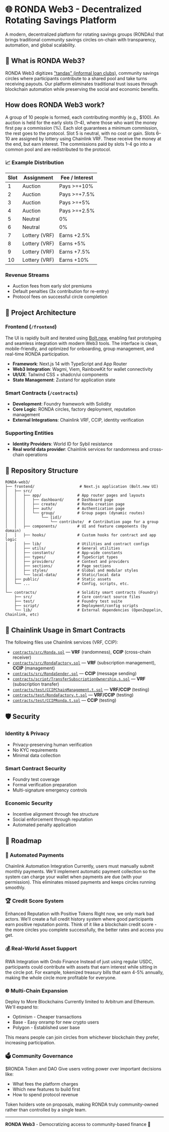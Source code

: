 # 🌐 RONDA Web3 - Decentralized Rotating Savings Platform

A modern, decentralized platform for rotating savings groups (RONDAs) that brings traditional community savings circles on-chain with transparency, automation, and global scalability.

## 🎯 What is RONDA Web3?

RONDA Web3 digitizes ["tandas" (informal loan clubs)](https://en.wikipedia.org/wiki/Tanda_(informal_loan_club)), community savings circles where participants contribute to a shared pool and take turns receiving payouts. Our platform eliminates traditional trust issues through blockchain automation while preserving the social and economic benefits.

## How does RONDA Web3 work?

A group of 10 people is formed, each contributing monthly (e.g., $100).
An auction is held for the early slots (1–4), where those who want the money first pay a commission (%). Each slot guarantees a minimum commission, the rest goes to the protocol.
Slot 5 is neutral, with no cost or gain.
Slots 6–10 are assigned by lottery using Chainlink VRF. These receive the money at the end, but earn interest.
The commissions paid by slots 1–4 go into a common pool and are redistributed to the protocol.


### 📈 Example Distribution

| Slot | Assignment      | Fee / Interest |
|------|----------------|---------------|
| 1    | Auction        | Pays >=+10%   |
| 2    | Auction        | Pays >=+7.5%  |
| 3    | Auction        | Pays >=+5%    |
| 4    | Auction        | Pays >=+2.5%  |
| 5    | Neutral        | 0%            |
| 6    | Neutral        | 0%            |
| 7    | Lottery (VRF)  | Earns +2.5%   |
| 8    | Lottery (VRF)  | Earns +5%     |
| 9    | Lottery (VRF)  | Earns +7.5%   |
| 10   | Lottery (VRF)  | Earns +10%    |


### Revenue Streams
- Auction fees from early slot premiums
- Default penalties (3x contribution for re-entry)
- Protocol fees on successful circle completion

## 🚀 Project Architecture

### Frontend (`/frontend`)
The UI is rapidly built and iterated using [Bolt.new](https://bolt.new), enabling fast prototyping and seamless integration with modern Web3 tools. The interface is clean, mobile-friendly, and optimized for onboarding, group management, and real-time RONDA participation.

- **Framework**: Next.js 14 with TypeScript and App Router
- **Web3 Integration**: Wagmi, Viem, RainbowKit for wallet connectivity
- **UI/UX**: Tailwind CSS + shadcn/ui components
- **State Management**: Zustand for application state

### Smart Contracts (`/contracts`)
- **Development**: Foundry framework with Solidity
- **Core Logic**: RONDA circles, factory deployment, reputation management
- **External Integrations**: Chainlink VRF, CCIP, identity verification

### Supporting Entities
- **Identity Providers**: World ID for Sybil resistance
- **Real world data provider**: Chainlink services for randomness and cross-chain operations


## 📁 Repository Structure

```
RONDA-web3/
├── frontend/                    # Next.js application (Bolt.new UI)
│   ├── src/
│   │   ├── app/                # App router pages and layouts
│   │   │   ├── dashboard/      # Dashboard page
│   │   │   ├── create/         # Ronda creation page
│   │   │   ├── auth/           # Authentication page
│   │   │   └── group/          # Group pages (dynamic routes)
│   │   │       └── [id]/
│   │   │           └── contribute/  # Contribution page for a group
│   │   ├── components/         # UI and feature components (by domain)
│   │   ├── hooks/              # Custom hooks for contract and app logic
│   │   ├── lib/                # Utilities and contract configs
│   │   ├── utils/              # General utilities
│   │   ├── constants/          # App-wide constants
│   │   ├── types/              # TypeScript types
│   │   ├── providers/          # Context and providers
│   │   ├── sections/           # Page sections
│   │   ├── styles/             # Global and modular styles
│   │   └── local-data/         # Static/local data
│   ├── public/                 # Static assets
│   └── ...                     # Config, scripts, etc.
│
└── contracts/                  # Solidity smart contracts (Foundry)
    ├── src/                    # Core contract source files
    ├── test/                   # Foundry test suite
    ├── script/                 # Deployment/config scripts
    └── lib/                    # External dependencies (OpenZeppelin, Chainlink, etc)
```

## 🔗 Chainlink Usage in Smart Contracts

The following files use Chainlink services (VRF, CCIP):

- [`contracts/src/Ronda.sol`](contracts/src/Ronda.sol) — **VRF** (randomness), **CCIP** (cross-chain receiver)
- [`contracts/src/RondaFactory.sol`](contracts/src/RondaFactory.sol) — **VRF** (subscription management), **CCIP** (management)
- [`contracts/src/RondaSender.sol`](contracts/src/RondaSender.sol) — **CCIP** (message sending)
- [`contracts/script/TransferSubscriptionOwnership.s.sol`](contracts/script/TransferSubscriptionOwnership.s.sol) — **VRF** (subscription transfer)
- [`contracts/test/CCIPChainManagement.t.sol`](contracts/test/CCIPChainManagement.t.sol) — **VRF/CCIP** (testing)
- [`contracts/test/RondaFactory.t.sol`](contracts/test/RondaFactory.t.sol) — **VRF/CCIP** (testing)
- [`contracts/test/CCIPRonda.t.sol`](contracts/test/CCIPRonda.t.sol) — **CCIP** (testing)

## 🛡️ Security

### Identity & Privacy
- Privacy-preserving human verification
- No KYC requirements
- Minimal data collection

### Smart Contract Security
- Foundry test coverage
- Formal verification preparation
- Multi-signature emergency controls

### Economic Security
- Incentive alignment through fee structure
- Social enforcement through reputation
- Automated penalty application

## 🔮 Roadmap

### 🤖 Automated Payments
Chainlink Automation Integration
Currently, users must manually submit monthly payments. We'll implement automatic payment collection so the system can charge your wallet when payments are due (with your permission). This eliminates missed payments and keeps circles running smoothly.

### 🏆 Credit Score System
Enhanced Reputation with Positive Tokens
Right now, we only mark bad actors. We'll create a full credit history system where good participants earn positive reputation points. Think of it like a blockchain credit score - the more circles you complete successfully, the better rates and access you get.

### 💰 Real-World Asset Support
RWA Integration with Ondo Finance
Instead of just using regular USDC, participants could contribute with assets that earn interest while sitting in the circle pot. For example, tokenized treasury bills that earn 4-5% annually, making the whole circle more profitable for everyone.

### 🌐 Multi-Chain Expansion
Deploy to More Blockchains
Currently limited to Arbitrum and Ethereum. We'll expand to:

- Optimism - Cheaper transactions
- Base - Easy onramp for new crypto users
- Polygon - Established user base

This means people can join circles from whichever blockchain they prefer, increasing participation.

### 🗳️ Community Governance
$RONDA Token and DAO
Give users voting power over important decisions like:

- What fees the platform charges
- Which new features to build first
- How to spend protocol revenue

Token holders vote on proposals, making RONDA truly community-owned rather than controlled by a single team.

---

**RONDA Web3** - Democratizing access to community-based finance 🚀